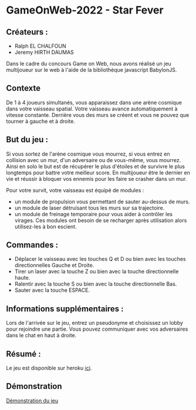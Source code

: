 # GameOnWeb-2022 - Star Fever

## Créateurs :
- Ralph EL CHALFOUN
- Jeremy HIRTH DAUMAS

Dans le cadre du concours Game on Web, nous avons réalisé un jeu multijoueur sur le web à l'aide de la bibliothèque javascript BabylonJS.

## Contexte 
De 1 à 4 joueurs simultanés, vous apparaissez dans une arène cosmique dans votre vaisseau spatial. Votre vaisseau avance automatiquement à vitesse constante. Derrière vous des murs se créent et vous ne pouvez que tourner à gauche et à droite. 

## But du jeu : 
Si vous sortez de l'arène cosmique vous mourrez, si vous entrez en collision avec un mur, d'un adversaire ou de vous-même, vous mourrez. Ainsi en solo le but est de récupérer le plus d'étoiles et de survivre le plus longtemps pour battre votre meilleur score.  En multijoueur être le dernier en vie et réussir à bloquer vos ennemis pour les faire se crasher dans un mur. 

Pour votre survit, votre vaisseau est équipé de modules : 
 - un module de propulsion vous permettant de sauter au-dessus de murs.
 - un module de laser détruisant tous les murs sur sa trajectoire.
 - un module de freinage temporaire pour vous aider à contrôler les virages. 
Ces modules ont besoin de se recharger après utilisation alors utilisez-les à bon escient.  

## Commandes :
 - Déplacer le vaisseau avec les touches Q et D ou bien avec les touches directionnelles Gauche et Droite.
 - Tirer un laser avec la touche Z ou bien avec la touche directionnelle haute.
 - Ralentir avec la touche S ou bien avec la touche directionnelle Bas.
 - Sauter avec la touche ESPACE.

## Informations supplémentaires : 
Lors de l'arrivée sur le jeu, entrez un pseudonyme et choisissez un lobby pour rejoindre une partie. Vous pouvez communiquer avec vos adversaires dans le chat en haut à droite. 

## Résumé :
Le jeu est disponible sur heroku [ici](https://starfever.herokuapp.com/).


## Démonstration
[Démonstration du jeu](https://www.youtube.com/watch?v=fqH7kkUHXKo)
